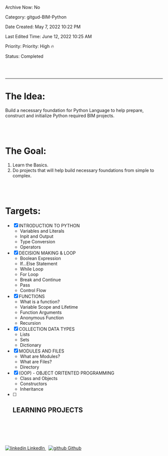 Archive Now: No

Category: gitgud-BIM-Python

Date Created: May 7, 2022 10:22 PM

Last Edited Time: June 12, 2022 10:25 AM

Priority: Priority: High 🔥

Status: Completed


<br>
</br>

---
# The Idea:

Build a necessary foundation for Python Language to help prepare, construct and initialize Python required BIM projects.

<br>
</br>

# The Goal:

1. Learn the Basics.
2. Do projects that will help build necessary foundations from simple to complex.

<br>
</br>

# Targets:

- [x]  INTRODUCTION TO PYTHON
    - Variables and Literals
    - Inpit and Output
    - Type Conversion
    - Operators
- [x]  DECISION MAKING & LOOP
    - Boolean Expression
    - If...Else Statement
    - While Loop
    - For Loop
    - Break and Continue
    - Pass
    - Control Flow
- [x]  FUNCTIONS
    - What is a function?
    - Variable Scope and Lifetime
    - Function Arguments
    - Anonymous Function
    - Recursion
- [x]  COLLECTION DATA TYPES
    - Lists
    - Sets
    - Dictionary
- [x]  MODULES AND FILES
    - What are Modules?
    - What are Files?
    - Directory
- [x]  (OOP) - OBJECT ORITENTED PROGRAMMING
    - Class and Objects
    - Constructors
    - Inheritance
- [ ]  LEARNING PROJECTS
    - 

<br>
</br>
<br>
</br>
<p>
  <a href="https://www.linkedin.com/in/binoootuliao/" rel="nofollow noreferrer">
    <img src="https://i.stack.imgur.com/gVE0j.png" alt="linkedin"> LinkedIn
  </a> &nbsp; 
  <a href="https://github.com/melbinoooo" rel="nofollow noreferrer">
    <img src="https://i.stack.imgur.com/tskMh.png" alt="github"> Github
  </a>
</p>

